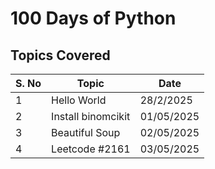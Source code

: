 # 100 Days of Python

## Topics Covered

| S. No | Topic           | Date       |
|-------|---------------|------------|
| 1     | Hello World   |  28/2/2025         |
| 2     | Install binomcikit | 01/05/2025      |
| 3     | Beautiful Soup | 02/05/2025          |
| 4     | Leetcode #2161 | 03/05/2025           |
